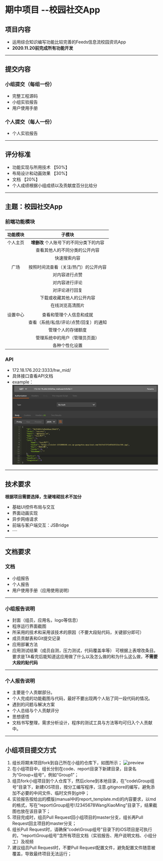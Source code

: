 # 期中项目 --校园社交App

## 项目内容
* 运用综合知识编写功能比较完善的Feeds信息流校园资讯App
* **2020.11.20前完成所有功能开发**

---

## 提交内容

### 小组提交（每组一份）
* 完整工程源码
* 小组实验报告
* 用户使用手册

### 个人提交（每人一份）
* 个人实验报告

---

## 评分标准
* 功能实现与所用技术 【50%】
* 布局设计和动画效果 【30%】
* 文档 【20%】
* 个人成绩根据小组成绩以及贡献度百分比给分

---

## 主题：校园社交App
### 前端功能模块
|功能模块|子模块|
|:---:|:---:|
|个人主页|**增删改** 个人账号下的不同分类下的内容|
||查看其他人的不同分类的公开内容|
||快速搜索内容|
||
|广场|按照时间流查看（关注/热门）的公开内容|
||对内容进行点赞|
||对内容进行评论|
||对评论进行回复|
||下载或收藏其他人的公开内容|
||在线浏览高清图片|
|||
|设置中心|查看和管理个人信息和成就|
||查看（系统/私信/评论/点赞/回复）的通知|
||管理个人的存储额度|
||管理系统中的用户（管理员页面）|
||各种个性化设置|
### API
* 172.18.176.202:3333/hw_mid/
* 具体接口查看API文档
* example：
![page1](./example.png)

---

## 技术要求
**根据项目需要选择，生硬堆砌技术不加分**
* 基础UI控件布局与交互
* 界面动画实现
* 异步网络请求
* 前端与客户端交互：JSBridge
* ····
---

## 文档要求
### 文档
* 小组报告
* 个人报告
* 用户使用手册（应用使用说明）
---
### 小组报告说明
* 封面（组员，应用名，logo等信息）
* 程序运行界面截图
* 所采用的技术和采用该技术的原因（不要大段贴代码，关键部分即可）
* 成员贡献表和Git提交记录
* 应用部署方法
* 应用测试结果（成员自测，压力测试，代码覆盖率等）
可根据上表增改条目。要求是TA看完后能知道这应用做了什么以及怎么做的和为什么这么做，**不需要大段的贴代码**

---

### 个人报告说明
* 主要是个人贡献部分。
* 个人完成的功能截图与代码，最好不要出现两个人贴了同一段代码的情况。
* 遇到的问题与解决方案
* 个人总结与个人贡献评分
* 思想感悟
* 文档书写整理，需求分析设计，程序的测试工具与方法等均可归入个人贡献中。

---

## 小组项目提交方式
1.  组长将期末项目fork到自己所在小组的仓库下，如图所示；
    ![preview](./manual/images/fork.png)
2.  在小组项目中，组长分别在code、report目录下新建目录，目录名为“Group+组号”，例如“Group1”；
3.  组员fork小组项目到个人仓库下，然后clone到本地目录，在“code\Group组号”目录下，新建iOS项目，按分工编写程序，注意.gitignore的编写，避免添加不必要的中间文件、临时文件到git中；
4.  实验报告按给出的模版(manual中的report_template.md)的内容要求，以md的格式，写在“report\Group组号\12345678WangXiaoMing”目录下，结果截图也放在该目录下；
5.  项目完成时，组员Pull Request回小组项目的master分支，组长再Pull Request回主项目的master分支；
6.  组长Pull Request时，请确保“code\Group组号”目录下的iOS项目是可执行的，“report\Group组号”含所有项目文档（实验报告、用户说明文档、小组分工）及视频
7.  建议组员Pull Request时，不要Pull Request配置文件，避免配置文件随意被覆盖，导致最终项目无法运行；

